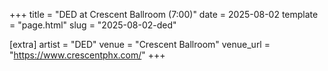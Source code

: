 +++
title = "DED at Crescent Ballroom (7:00)"
date = 2025-08-02
template = "page.html"
slug = "2025-08-02-ded"

[extra]
artist = "DED"
venue = "Crescent Ballroom"
venue_url = "https://www.crescentphx.com/"
+++
